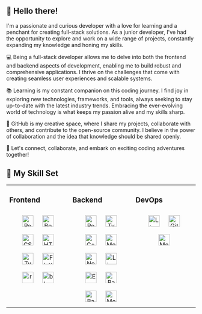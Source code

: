 ## 👋 Hello there! 

I'm a passionate and curious developer with a love for learning and a penchant for creating full-stack solutions. As a junior developer, I've had the opportunity to explore and work on a wide range of projects, constantly expanding my knowledge and honing my skills.

💻 Being a full-stack developer allows me to delve into both the frontend and backend aspects of development, enabling me to build robust and comprehensive applications. I thrive on the challenges that come with creating seamless user experiences and scalable systems.

📚 Learning is my constant companion on this coding journey. I find joy in exploring new technologies, frameworks, and tools, always seeking to stay up-to-date with the latest industry trends. Embracing the ever-evolving world of technology is what keeps my passion alive and my skills sharp.

🌟 GitHub is my creative space, where I share my projects, collaborate with others, and contribute to the open-source community. I believe in the power of collaboration and the idea that knowledge should be shared openly.

🚀 Let's connect, collaborate, and embark on exciting coding adventures together!

## 🚀 My Skill Set  
<table><tr><td valign="top" width="33%">

### Frontend  
<div align="center"> 
<img style="margin: 10px" src="https://img.shields.io/badge/-JavaScript-000000?style=flat&logo=javascript" alt="React" height="30"/>  
<img style="margin: 10px" src="https://img.shields.io/badge/-Bootstrap-000000?style=flat&logo=Bootstrap" alt="Bootstrap" height="30" />  
<img style="margin: 10px" src="https://img.shields.io/badge/-CSS3-000000?style=flat&logo=css3" alt="CSS" height="30" />  
<img style="margin: 10px" src="https://img.shields.io/badge/-Html5-000000?style=flat&logo=html5" alt="HTML" height="30" />  
<img style="margin: 10px" src="https://img.shields.io/badge/-Typescript-000000?style=flat&logo=typescript" alt="Typescript" height="30" />  
<img style="margin: 10px" src="https://img.shields.io/badge/-Flutter-000000?style=flat&logo=flutter" alt="Flutter" height="30" />  
<img style="margin: 10px" src="https://img.shields.io/badge/-ReactNative-000000?style=flat&logo=react" alt="reactNative" height="30" />  
<img style="margin: 10px" src="https://img.shields.io/badge/-Blaze-000000?style=flat&logo=blaze" alt="blaze" height="30" />  
</div>

</td><td valign="top" width="33%">



### Backend  
<div align="center">  
<img style="margin: 10px" src="https://img.shields.io/badge/-JavaScript-000000?style=flat&logo=javascript" alt="React" height="30"/>
<img style="margin: 10px" src="https://img.shields.io/badge/-Typescript-000000?style=flat&logo=typescript" alt="Typescript" height="30" /> 
<img style="margin: 10px" src="https://img.shields.io/badge/-C++-000000?style=flat&logo=cplusplus" alt="C++" height="30" /> 
<img style="margin: 10px" src="https://img.shields.io/badge/-MongoDB-000000?style=flat&logo=mongodb" alt="MongoDB" height="30" /> 
<img style="margin: 10px" src="https://img.shields.io/badge/-NodeJS-000000?style=flat&logo=nodejs" alt="NodeJS" height="30" /> 
<img style="margin: 10px" src="https://img.shields.io/badge/-Linux-000000?style=flat&logo=linux" alt="Linux" height="30" /> 
<img style="margin: 10px" src="https://img.shields.io/badge/-ExpressJS-000000?style=flat&logo=express" alt="ExpressJS" height="30" /> 
<img style="margin: 10px" src="https://img.shields.io/badge/-C-000000?style=flat&logo=c" alt="Bash" height="30" /> 
<img style="margin: 10px" src="https://img.shields.io/badge/-Bash-000000?style=flat&logo=Bash" alt="Bash" height="30" /> 
<img style="margin: 10px" src="https://img.shields.io/badge/-Meteor-000000?style=flat&logo=Meteor" alt="Meteor" height="30" /> 
</div>

</td><td valign="top" width="33%">

### DevOps  
<div align="center">  
<img style="margin: 10px" src="https://img.shields.io/badge/-Linux-000000?style=flat&logo=linux" alt="Linux" height="30" /> 
<img style="margin: 10px" src="https://img.shields.io/badge/-Git-000000?style=flat&logo=git" alt="Git" height="30" /> 
<img style="margin: 10px" src="https://img.shields.io/badge/-Docker-000000?style=flat&logo=Docker" alt="Meteor" height="30" /> 
</div>

</td></tr></table>

<br/>  
